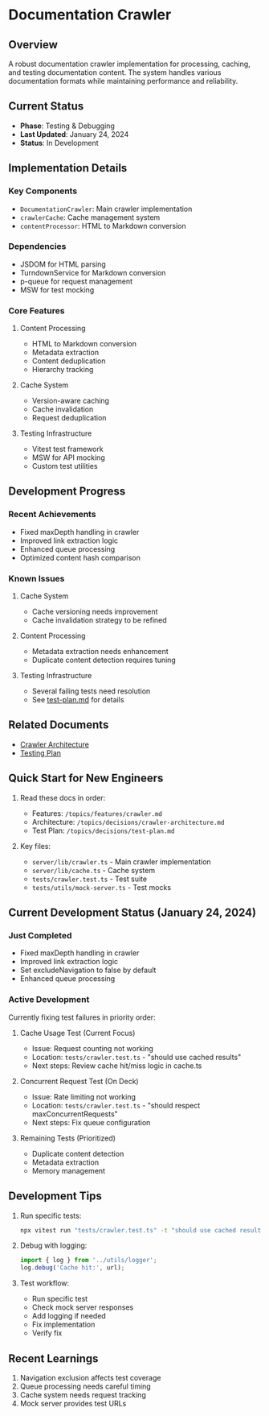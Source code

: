 # Documentation Crawler

## Overview
A robust documentation crawler implementation for processing, caching, and testing documentation content. The system handles various documentation formats while maintaining performance and reliability.

## Current Status
- **Phase**: Testing & Debugging
- **Last Updated**: January 24, 2024
- **Status**: In Development

## Implementation Details

### Key Components
- `DocumentationCrawler`: Main crawler implementation
- `crawlerCache`: Cache management system
- `contentProcessor`: HTML to Markdown conversion

### Dependencies
- JSDOM for HTML parsing
- TurndownService for Markdown conversion
- p-queue for request management
- MSW for test mocking

### Core Features
1. Content Processing
   - HTML to Markdown conversion
   - Metadata extraction
   - Content deduplication
   - Hierarchy tracking

2. Cache System
   - Version-aware caching
   - Cache invalidation
   - Request deduplication

3. Testing Infrastructure
   - Vitest test framework
   - MSW for API mocking
   - Custom test utilities

## Development Progress

### Recent Achievements
- Fixed maxDepth handling in crawler
- Improved link extraction logic
- Enhanced queue processing
- Optimized content hash comparison

### Known Issues
1. Cache System
   - Cache versioning needs improvement
   - Cache invalidation strategy to be refined

2. Content Processing
   - Metadata extraction needs enhancement
   - Duplicate content detection requires tuning

3. Testing Infrastructure
   - Several failing tests need resolution
   - See [test-plan.md](../decisions/test-plan.md) for details

## Related Documents
- [Crawler Architecture](../decisions/crawler-architecture.md)
- [Testing Plan](../decisions/test-plan.md) 

## Quick Start for New Engineers
1. Read these docs in order:
   - Features: `/topics/features/crawler.md`
   - Architecture: `/topics/decisions/crawler-architecture.md`
   - Test Plan: `/topics/decisions/test-plan.md`

2. Key files:
   - `server/lib/crawler.ts` - Main crawler implementation
   - `server/lib/cache.ts` - Cache system
   - `tests/crawler.test.ts` - Test suite
   - `tests/utils/mock-server.ts` - Test mocks

## Current Development Status (January 24, 2024)

### Just Completed
- Fixed maxDepth handling in crawler
- Improved link extraction logic
- Set excludeNavigation to false by default
- Enhanced queue processing

### Active Development
Currently fixing test failures in priority order:

1. Cache Usage Test (Current Focus)
   - Issue: Request counting not working
   - Location: `tests/crawler.test.ts` - "should use cached results"
   - Next steps: Review cache hit/miss logic in cache.ts

2. Concurrent Request Test (On Deck)
   - Issue: Rate limiting not working
   - Location: `tests/crawler.test.ts` - "should respect maxConcurrentRequests"
   - Next steps: Fix queue configuration

3. Remaining Tests (Prioritized)
   - Duplicate content detection
   - Metadata extraction
   - Memory management

## Development Tips
1. Run specific tests:
   ```bash
   npx vitest run "tests/crawler.test.ts" -t "should use cached results"
   ```

2. Debug with logging:
   ```typescript
   import { log } from '../utils/logger';
   log.debug('Cache hit:', url);
   ```

3. Test workflow:
   - Run specific test
   - Check mock server responses
   - Add logging if needed
   - Fix implementation
   - Verify fix

## Recent Learnings
1. Navigation exclusion affects test coverage
2. Queue processing needs careful timing
3. Cache system needs request tracking
4. Mock server provides test URLs 